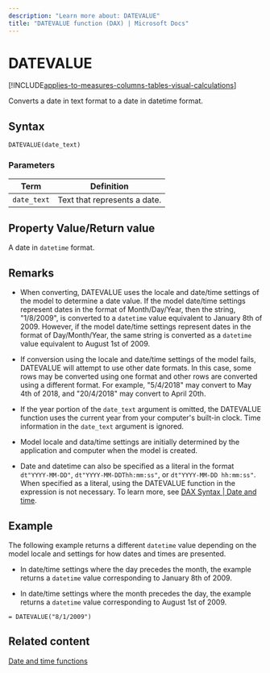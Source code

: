 ```yaml
---
description: "Learn more about: DATEVALUE"
title: "DATEVALUE function (DAX) | Microsoft Docs"
---
```

# DATEVALUE

[!INCLUDE[applies-to-measures-columns-tables-visual-calculations](includes/applies-to-measures-columns-tables-visual-calculations.md)]

Converts a date in text format to a date in datetime format.  
  
## Syntax  
  
```dax
DATEVALUE(date_text)  
```
  
### Parameters  
  
|Term|Definition|  
|--------|--------------|  
|`date_text`|Text that represents a date.|  
  
## Property Value/Return value  

A date in `datetime` format.  
  
## Remarks

- When converting, DATEVALUE uses the locale and date/time settings of the model to determine a date value. If the model date/time settings represent dates in the format of Month/Day/Year, then the string, "1/8/2009", is converted to a `datetime` value equivalent to January 8th of 2009. However, if the model date/time settings represent dates in the format of Day/Month/Year, the same string is converted as a `datetime` value equivalent to August 1st of 2009.  

- If conversion using the locale and date/time settings of the model fails, DATEVALUE will attempt to use other date formats. In this case, some rows may be converted using one format and other rows are converted using a different format. For example, "5/4/2018" may convert to May 4th of 2018, and "20/4/2018" may convert to April 20th. 
  
- If the year portion of the `date_text` argument is omitted, the DATEVALUE function uses the current year from your computer's built-in clock. Time information in the `date_text` argument is ignored.  

- Model locale and data/time settings are initially determined by the application and computer when the model is created.

- Date and datetime can also be specified as a literal in the format `dt"YYYY-MM-DD"`, `dt"YYYY-MM-DDThh:mm:ss"`, or `dt"YYYY-MM-DD hh:mm:ss"`. When specified as a literal, using the DATEVALUE function in the expression is not necessary. To learn more, see [DAX Syntax | Date and time](dax-syntax-reference.md#date-and-time).

## Example  

The following example returns a different `datetime` value depending on the model locale and settings for how dates and times are presented.  
  
- In date/time settings where the day precedes the month, the example returns a `datetime` value corresponding to January 8th of 2009.  
  
- In date/time settings where the month precedes the day, the example returns a `datetime` value corresponding to August 1st of 2009.  
  
```dax
= DATEVALUE("8/1/2009")  
```
  
## Related content

[Date and time functions](date-and-time-functions-dax.md)  
